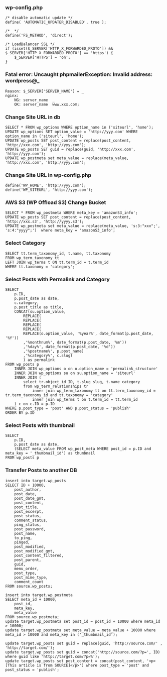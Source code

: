 ### wp-config.php

	/* disable automatic update */
	define( 'AUTOMATIC_UPDATER_DISABLED', true );

	/*  */
	define('FS_METHOD', 'direct');

	/* LoadBalancer SSL */
	if (isset($_SERVER['HTTP_X_FORWARDED_PROTO']) && $_SERVER['HTTP_X_FORWARDED_PROTO'] == 'https') {
		$_SERVER['HTTPS'] = 'on';
	}

### Fatal error: Uncaught phpmailerException: Invalid address: wordpress@_ 

	Reason: $_SERVER['SERVER_NAME'] = _
	nginx: 
		NG: server_name  _
		OK: server_name  www.xxx.com;

### Change Site URL in db

	SELECT * FROM wp_options WHERE option_name in ('siteurl', 'home');
	UPDATE wp_options SET option_value = 'http://yyy.com' WHERE option_name in ('siteurl', 'home');
	UPDATE wp_posts SET post_content = replace(post_content, 'http://xxx.com', 'http://yyy.com');
	UPDATE wp_posts SET guid = replace(guid, 'http://xxx.com', 'http://yyy.com');
	UPDATE wp_postmeta set meta_value = replace(meta_value, 'http://xxx.com', 'http://yyy.com');

### Change Site URL in wp-config.php

	define('WP_HOME', 'http://yyy.com');
	define('WP_SITEURL', 'http://yyy.com');

### AWS S3 (WP Offload S3) Change Bucket

	SELECT * FROM wp_postmeta WHERE meta_key = 'amazonS3_info';
	UPDATE wp_posts SET post_content = replace(post_content, 'http://xxx.s3', 'http://yyyy.s3');
	UPDATE wp_postmeta set meta_value = replace(meta_value, 's:3:"xxx";', 's:4:"yyyy";')  where meta_key = 'amazonS3_info';

### Select Category

	SELECT tt.term_taxonomy_id, t.name, tt.taxonomy 
	FROM wp_term_taxonomy tt 
	LEFT JOIN wp_terms t ON tt.term_id = t.term_id
	WHERE tt.taxonomy = 'category';

### Select Posts with Permalink and Category
	SELECT
		p.ID,
		p.post_date as date,
		c.category,
		p.post_title as title,
		CONCAT(su.option_value,
			REPLACE(
			REPLACE(
			REPLACE(
			REPLACE(
			REPLACE(o.option_value, '%year%', date_format(p.post_date, '%Y'))
			,'%monthnum%', date_format(p.post_date, '%m'))
			,'%day%', date_format(p.post_date, '%d'))
			,'%postname%', p.post_name)
			,'%category%', c.slug)
			) as permalink
	FROM wp_posts p
		INNER JOIN wp_options o on o.option_name = 'permalink_structure'
		INNER JOIN wp_options su on su.option_name = 'siteurl' 
		INNER JOIN (
			select tr.object_id ID, t.slug slug, t.name category
			from wp_term_relationships tr
				inner join wp_term_taxonomy tt on tt.term_taxonomy_id = tr.term_taxonomy_id and tt.taxonomy = 'category'
				inner join wp_terms t on t.term_id = tt.term_id
		) c on c.ID = p.ID
	WHERE p.post_type = 'post' AND p.post_status = 'publish'
	ORDER BY p.ID

### Select Posts with thumbnail
	SELECT
		p.ID,
		p.post_date as date,
		(SELECT meta_value FROM wp_post_meta WHERE post_id = p.ID and meta_key = '_thumbnail_id') as thumbnail
	FROM wp_posts p

### Transfer Posts to another DB
	insert into target.wp_posts
	SELECT ID + 10000,
		post_author,
		post_date,
		post_date_gmt,
		post_content,
		post_title,
		post_excerpt,
		post_status,
		comment_status,
		ping_status,
		post_password,
		post_name,
		to_ping,
		pinged,
		post_modified,
		post_modified_gmt,
		post_content_filtered,
		post_parent,
		guid,
		menu_order,
		post_type,
		post_mime_type,
		comment_count
	FROM source.wp_posts;

	insert into target.wp_postmeta 
	SELECT meta_id + 10000,
		post_id,
		meta_key,
		meta_value
	FROM source.wp_postmeta;
	update target.wp_postmeta set post_id = post_id + 10000 where meta_id > 10000;
	update target.wp_postmeta set meta_value = meta_value + 10000 where meta_id > 10000 and meta_key in ('_thumbnail_id');

	update target.wp_posts set guid = replace(guid, 'http://source.com/' , 'http://target.com/');
	update target.wp_posts set guid = concat('http://source.com/?p=', ID) where guid like 'http://target.com/?p=%');
	update target.wp_posts set post_content = concat(post_content, '<p>[This article is from SOURCE]</p>') where post_type = 'post' and post_status = 'publish';

